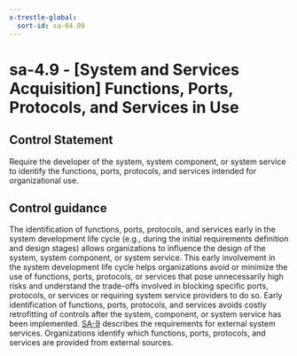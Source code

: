 ```yaml
---
x-trestle-global:
  sort-id: sa-04.09
---
```


# sa-4.9 - \[System and Services Acquisition\] Functions, Ports, Protocols, and Services in Use

## Control Statement

Require the developer of the system, system component, or system service to identify the functions, ports, protocols, and services intended for organizational use.

## Control guidance

The identification of functions, ports, protocols, and services early in the system development life cycle (e.g., during the initial requirements definition and design stages) allows organizations to influence the design of the system, system component, or system service. This early involvement in the system development life cycle helps organizations avoid or minimize the use of functions, ports, protocols, or services that pose unnecessarily high risks and understand the trade-offs involved in blocking specific ports, protocols, or services or requiring system service providers to do so. Early identification of functions, ports, protocols, and services avoids costly retrofitting of controls after the system, component, or system service has been implemented. [SA-9](#sa-9) describes the requirements for external system services. Organizations identify which functions, ports, protocols, and services are provided from external sources.
